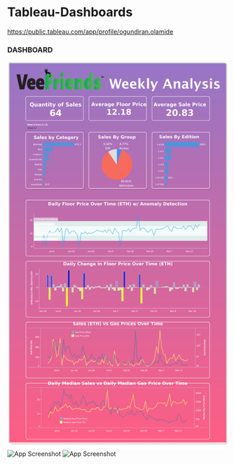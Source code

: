 # Tableau-Dashboards
https://public.tableau.com/app/profile/ogundiran.olamide
### DASHBOARD
![App Screenshot](Veefriendsdashboardpng.png)
![App Screenshot](What_would_Americans_eat_for_thanksgiving_this_year)
![App Screenshot](Emergency_response_incidence_in_NewYorkCity_Dashboard)
